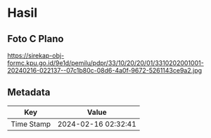 # Hasil

## Foto C Plano

https://sirekap-obj-formc.kpu.go.id/9e1d/pemilu/pdpr/33/10/20/20/01/3310202001001-20240216-022137--07c1b80c-08d6-4a0f-9672-5261143ce9a2.jpg


## Metadata

| Key        | Value               |
| ---------- | ------------------- |
| Time Stamp | 2024-02-16 02:32:41 |



